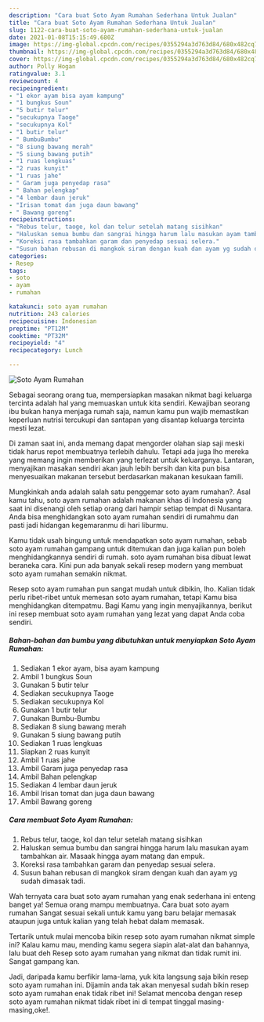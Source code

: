 ```yaml
---
description: "Cara buat Soto Ayam Rumahan Sederhana Untuk Jualan"
title: "Cara buat Soto Ayam Rumahan Sederhana Untuk Jualan"
slug: 1122-cara-buat-soto-ayam-rumahan-sederhana-untuk-jualan
date: 2021-01-08T15:15:49.680Z
image: https://img-global.cpcdn.com/recipes/0355294a3d763d84/680x482cq70/soto-ayam-rumahan-foto-resep-utama.jpg
thumbnail: https://img-global.cpcdn.com/recipes/0355294a3d763d84/680x482cq70/soto-ayam-rumahan-foto-resep-utama.jpg
cover: https://img-global.cpcdn.com/recipes/0355294a3d763d84/680x482cq70/soto-ayam-rumahan-foto-resep-utama.jpg
author: Polly Hogan
ratingvalue: 3.1
reviewcount: 4
recipeingredient:
- "1 ekor ayam bisa ayam kampung"
- "1 bungkus Soun"
- "5 butir telur"
- "secukupnya Taoge"
- "secukupnya Kol"
- "1 butir telur"
- " BumbuBumbu"
- "8 siung bawang merah"
- "5 siung bawang putih"
- "1 ruas lengkuas"
- "2 ruas kunyit"
- "1 ruas jahe"
- " Garam juga penyedap rasa"
- " Bahan pelengkap"
- "4 lembar daun jeruk"
- "Irisan tomat dan juga daun bawang"
- " Bawang goreng"
recipeinstructions:
- "Rebus telur, taoge, kol dan telur setelah matang sisihkan"
- "Haluskan semua bumbu dan sangrai hingga harum lalu masukan ayam tambahkan air. Masaak hingga ayam matang dan empuk."
- "Koreksi rasa tambahkan garam dan penyedap sesuai selera."
- "Susun bahan rebusan di mangkok siram dengan kuah dan ayam yg sudah dimasak tadi."
categories:
- Resep
tags:
- soto
- ayam
- rumahan

katakunci: soto ayam rumahan 
nutrition: 243 calories
recipecuisine: Indonesian
preptime: "PT12M"
cooktime: "PT32M"
recipeyield: "4"
recipecategory: Lunch

---
```



![Soto Ayam Rumahan](https://img-global.cpcdn.com/recipes/0355294a3d763d84/680x482cq70/soto-ayam-rumahan-foto-resep-utama.jpg)

Sebagai seorang orang tua, mempersiapkan masakan nikmat bagi keluarga tercinta adalah hal yang memuaskan untuk kita sendiri. Kewajiban seorang ibu bukan hanya menjaga rumah saja, namun kamu pun wajib memastikan keperluan nutrisi tercukupi dan santapan yang disantap keluarga tercinta mesti lezat.

Di zaman  saat ini, anda memang dapat mengorder olahan siap saji meski tidak harus repot membuatnya terlebih dahulu. Tetapi ada juga lho mereka yang memang ingin memberikan yang terlezat untuk keluarganya. Lantaran, menyajikan masakan sendiri akan jauh lebih bersih dan kita pun bisa menyesuaikan makanan tersebut berdasarkan makanan kesukaan famili. 



Mungkinkah anda adalah salah satu penggemar soto ayam rumahan?. Asal kamu tahu, soto ayam rumahan adalah makanan khas di Indonesia yang saat ini disenangi oleh setiap orang dari hampir setiap tempat di Nusantara. Anda bisa menghidangkan soto ayam rumahan sendiri di rumahmu dan pasti jadi hidangan kegemaranmu di hari liburmu.

Kamu tidak usah bingung untuk mendapatkan soto ayam rumahan, sebab soto ayam rumahan gampang untuk ditemukan dan juga kalian pun boleh menghidangkannya sendiri di rumah. soto ayam rumahan bisa dibuat lewat beraneka cara. Kini pun ada banyak sekali resep modern yang membuat soto ayam rumahan semakin nikmat.

Resep soto ayam rumahan pun sangat mudah untuk dibikin, lho. Kalian tidak perlu ribet-ribet untuk memesan soto ayam rumahan, tetapi Kamu bisa menghidangkan ditempatmu. Bagi Kamu yang ingin menyajikannya, berikut ini resep membuat soto ayam rumahan yang lezat yang dapat Anda coba sendiri.

<!--inarticleads1-->

##### Bahan-bahan dan bumbu yang dibutuhkan untuk menyiapkan Soto Ayam Rumahan:

1. Sediakan 1 ekor ayam, bisa ayam kampung
1. Ambil 1 bungkus Soun
1. Gunakan 5 butir telur
1. Sediakan secukupnya Taoge
1. Sediakan secukupnya Kol
1. Gunakan 1 butir telur
1. Gunakan  Bumbu-Bumbu
1. Sediakan 8 siung bawang merah
1. Gunakan 5 siung bawang putih
1. Sediakan 1 ruas lengkuas
1. Siapkan 2 ruas kunyit
1. Ambil 1 ruas jahe
1. Ambil  Garam juga penyedap rasa
1. Ambil  Bahan pelengkap
1. Sediakan 4 lembar daun jeruk
1. Ambil Irisan tomat dan juga daun bawang
1. Ambil  Bawang goreng




<!--inarticleads2-->

##### Cara membuat Soto Ayam Rumahan:

1. Rebus telur, taoge, kol dan telur setelah matang sisihkan
1. Haluskan semua bumbu dan sangrai hingga harum lalu masukan ayam tambahkan air. Masaak hingga ayam matang dan empuk.
1. Koreksi rasa tambahkan garam dan penyedap sesuai selera.
1. Susun bahan rebusan di mangkok siram dengan kuah dan ayam yg sudah dimasak tadi.




Wah ternyata cara buat soto ayam rumahan yang enak sederhana ini enteng banget ya! Semua orang mampu membuatnya. Cara buat soto ayam rumahan Sangat sesuai sekali untuk kamu yang baru belajar memasak ataupun juga untuk kalian yang telah hebat dalam memasak.

Tertarik untuk mulai mencoba bikin resep soto ayam rumahan nikmat simple ini? Kalau kamu mau, mending kamu segera siapin alat-alat dan bahannya, lalu buat deh Resep soto ayam rumahan yang nikmat dan tidak rumit ini. Sangat gampang kan. 

Jadi, daripada kamu berfikir lama-lama, yuk kita langsung saja bikin resep soto ayam rumahan ini. Dijamin anda tak akan menyesal sudah bikin resep soto ayam rumahan enak tidak ribet ini! Selamat mencoba dengan resep soto ayam rumahan nikmat tidak ribet ini di tempat tinggal masing-masing,oke!.

